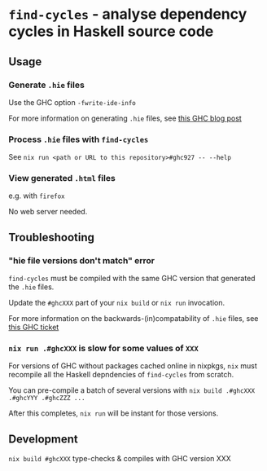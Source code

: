 
# `find-cycles` - analyse dependency cycles in Haskell source code

## Usage

### Generate `.hie` files

Use the GHC option `-fwrite-ide-info`

For more information on generating `.hie` files, see [this GHC blog post](https://www.haskell.org/ghc/blog/20190626-HIEFiles.html)

### Process `.hie` files with `find-cycles`

See `nix run <path or URL to this repository>#ghc927 -- --help`

### View generated `.html` files

e.g. with `firefox`

No web server needed.

## Troubleshooting

### "hie file versions don't match" error

`find-cycles` must be compiled with the same GHC version that generated the `.hie` files.

Update the `#ghcXXX` part of your `nix build` or `nix run` invocation.

For more information on the backwards-(in)compatability of `.hie` files, see [this GHC ticket](https://gitlab.haskell.org/ghc/ghc/-/issues/18329)

### `nix run .#ghcXXX` is slow for some values of `XXX`

For versions of GHC without packages cached online in nixpkgs, `nix` must recompile all the Haskell depndencies of `find-cycles` from scratch.

You can pre-compile a batch of several versions with `nix build .#ghcXXX .#ghcYYY .#ghcZZZ ...`

After this completes, `nix run` will be instant for those versions.

## Development

`nix build #ghcXXX` type-checks & compiles with GHC version XXX
